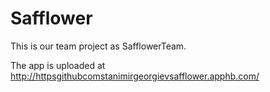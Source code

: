 # Safflower

This is our team project as SafflowerTeam.

The app is uploaded at http://httpsgithubcomstanimirgeorgievsafflower.apphb.com/

